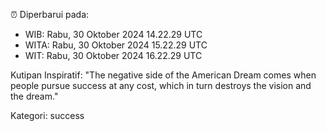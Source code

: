 ⏰ Diperbarui pada:
- WIB: Rabu, 30 Oktober 2024 14.22.29 UTC
- WITA: Rabu, 30 Oktober 2024 15.22.29 UTC
- WIT: Rabu, 30 Oktober 2024 16.22.29 UTC

Kutipan Inspiratif:
"The negative side of the American Dream comes when people pursue success at any cost, which in turn destroys the vision and the dream."


Kategori: success

